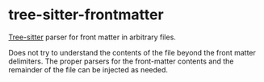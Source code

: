 # tree-sitter-frontmatter

[Tree-sitter][] parser for front matter in arbitrary files.

Does not try to understand the contents of the file beyond the front matter delimiters. The proper parsers for the front-matter contents and the remainder of the file can be injected as needed.

[tree-sitter]: https://github.com/tree-sitter/tree-sitter
